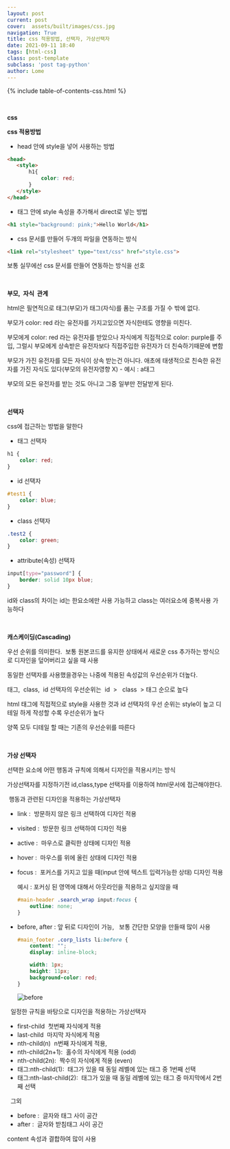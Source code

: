 ```yaml
---
layout: post
current: post
cover:  assets/built/images/css.jpg
navigation: True
title: css 적용방법, 선택자, 가상선택자
date: 2021-09-11 18:40
tags: [html-css]
class: post-template
subclass: 'post tag-python'
author: Lome
---
```


<span></span>

{% include table-of-contents-css.html %}

<br>

<strong class="subtitle_fontAwesome">css</strong>

<strong class="subtitle2_fontAwesome">css 적용방법</strong>

- head 안에 style을 넣어 사용하는 방법

~~~html
<head>
   <style>
	   h1{
		   color: red;
	   }
   </style>
</head>
~~~

- 태그 안에 style 속성을 추가해서 direct로 넣는 방법

~~~html
<h1 style="background: pink;">Hello World</h1>
~~~

- css 문서를 만들어 두개의 파일을 연동하는 방식

~~~html
<link rel="stylesheet" type="text/css" href="style.css">
~~~

보통 실무에선 css 문서를 만들어 연동하는 방식을 선호

<br>

<strong class="subtitle2_fontAwesome">부모,&#160; 자식&#160; 관계</strong>

html은 필연적으로 태그(부모)가 태그(자식)를 품는 구조를 가질 수 밖에 없다.

부모가 color: red 라는 유전자를 가지고있으면 자식한테도 영향을 미친다.

부모에게 color: red 라는 유전자를 받았으나 자식에게 직접적으로 color: purple를 주입, 그럴시 부모에게 상속받은 유전자보다 직접주입한 유전자가 더 친숙하기때문에 변함

부모가 가진 유전자를 모든 자식이 상속 받는건 아니다. 애초에 태생적으로 친숙한 유전자를 가진 자식도 있다(부모의 유전자영향 X) - 예시 : a태그

부모의 모든 유전자를 받는 것도 아니고 그중 일부만 전달받게 된다.

<br>

<strong class="subtitle2_fontAwesome">선택자</strong>

css에 접근하는 방법을 말한다

- 태그 선택자
~~~css
h1 {
	color: red;
}
~~~

- id 선택자
~~~css
#test1 {
	color: blue;
}
~~~

- class 선택자
~~~css
.test2 {
	color: green;
}
~~~

- attribute(속성) 선택자
~~~css
input[type="password"] {
	border: solid 10px blue;
}
~~~

id와 class의 차이는 id는 한요소에만 사용 가능하고 class는 여러요소에 중복사용 가능하다

<br>

<strong class="subtitle2_fontAwesome">캐스케이딩(Cascading)</strong>

우선 순위를 의미한다.&#160; 보통 원본코드를 유지한 상태에서 새로운 css 추가하는 방식으로 디자인을 덮어버리고 싶을 때 사용

동일한 선택자를 사용했을경우는 나중에 적용된 속성값의 우선순위가 더높다.

태그,&#160; class,&#160; id 선택자의 우선순위는&#160; id &#160;> &#160; class &#160;>&#160;태그 순으로 높다

html 태그에 직접적으로 style을 사용한 것과 id 선택자의 우선 순위는 style이 높고 디테일 하게 작성할 수록 우선순위가 높다

양쪽 모두 디테일 할 때는 기존의 우선순위를 따른다

<br>

<strong class="subtitle2_fontAwesome">가상 선택자</strong>

선택한 요소에 어떤 행동과 규칙에 의해서 디자인을 적용시키는 방식

가상선택자를 지정하기전 id,class,type 선택자를 이용하여 html문서에 접근해야한다.

<i class="fa fa-pencil"></i> &#160;행동과 관련된 디자인을 적용하는 가상선택자

- link : &#160;방문하지 않은 링크 선택하여 디자인 적용
- visited : &#160;방문한 링크 선택하여 디자인 적용
- active : &#160;마우스로 클릭한 상태에 디자인 적용
- hover : &#160;마우스를 위에 올린 상태에 디자인 적용
- focus : &#160;포커스를 가지고 있을 때(input 안에 텍스트 입력가능한 상태) 디자인 적용

	예시 : 포커싱 된 영역에 대해서 아웃라인을 적용하고 싶지않을 때 
	
	~~~css
	#main-header .search_wrap input:focus {
		outline: none;
	}
	~~~
- before, after : 앞 뒤로 디자인이 가능, &#160; 보통 간단한 모양을 만들때 많이 사용

	~~~css
	#main_footer .corp_lists li:before {
		content: "";
		display: inline-block;

		width: 1px;
		height: 11px;
		background-color: red;
	}
	~~~~

	![before](assets/built/images/before.jpg)


<i class="fa fa-pencil"></i> &#160; 일정한 규칙을 바탕으로 디자인을 적용하는 가상선택자

- first-child  &#160;첫번째 자식에게 적용
- last-child  &#160;마지막 자식에게 적용
- nth-child(n) &#160;n번째 자식에게 적용, 
- nth-child(2n+1): &#160;홀수의 자식에게 적용 (odd)
- nth-child(2n): &#160;짝수의 자식에게 적용 (even)
- 태그:nth-child(1): &#160;태그가 있을 때 동일 레벨에 있는 태그 중 1번째 선택
- 태그:nth-last-child(2): &#160;태그가 있을 때 동일 레벨에 있는 태그 중 마지막에서 2번째 선택

<i class="fa fa-pencil"></i> &#160; 그외

- before : &#160;글자와 태그 사이 공간
- after : &#160;글자와 받침태그 사이 공간

content 속성과 결합하여 많이 사용
